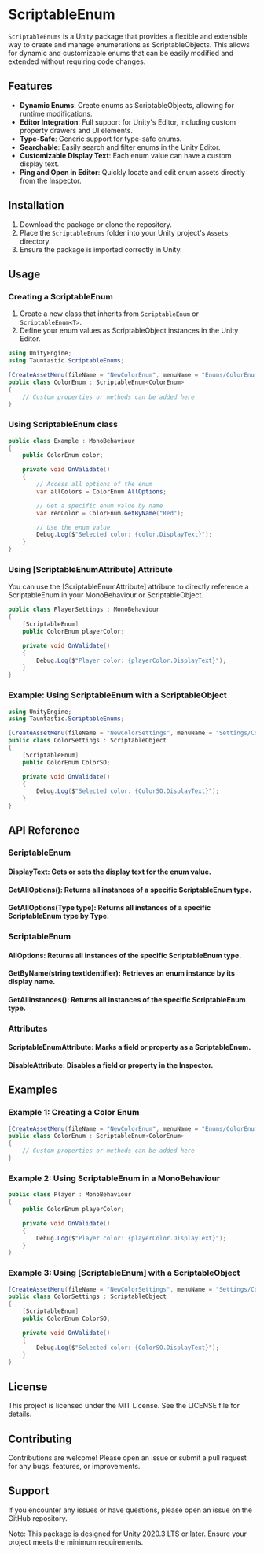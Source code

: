 # ScriptableEnum

`ScriptableEnums` is a Unity package that provides a flexible and extensible way to create and manage enumerations as ScriptableObjects. This allows for dynamic and customizable enums that can be easily modified and extended without requiring code changes.

## Features

- **Dynamic Enums**: Create enums as ScriptableObjects, allowing for runtime modifications.
- **Editor Integration**: Full support for Unity's Editor, including custom property drawers and UI elements.
- **Type-Safe**: Generic support for type-safe enums.
- **Searchable**: Easily search and filter enums in the Unity Editor.
- **Customizable Display Text**: Each enum value can have a custom display text.
- **Ping and Open in Editor**: Quickly locate and edit enum assets directly from the Inspector.

## Installation

1. Download the package or clone the repository.
2. Place the `ScriptableEnums` folder into your Unity project's `Assets` directory.
3. Ensure the package is imported correctly in Unity.

## Usage

### Creating a ScriptableEnum

1. Create a new class that inherits from `ScriptableEnum` or `ScriptableEnum<T>`.
2. Define your enum values as ScriptableObject instances in the Unity Editor.

```csharp
using UnityEngine;
using Tauntastic.ScriptableEnums;

[CreateAssetMenu(fileName = "NewColorEnum", menuName = "Enums/ColorEnum")]
public class ColorEnum : ScriptableEnum<ColorEnum>
{
    // Custom properties or methods can be added here
}
```
### Using ScriptableEnum<T> class

```csharp
public class Example : MonoBehaviour
{
    public ColorEnum color;

    private void OnValidate()
    {
        // Access all options of the enum
        var allColors = ColorEnum.AllOptions;

        // Get a specific enum value by name
        var redColor = ColorEnum.GetByName("Red");

        // Use the enum value
        Debug.Log($"Selected color: {color.DisplayText}");
    }
}
```
### Using [ScriptableEnumAttribute] Attribute

You can use the [ScriptableEnumAttribute] attribute to directly reference a ScriptableEnum in your MonoBehaviour or ScriptableObject.

```csharp
public class PlayerSettings : MonoBehaviour
{
    [ScriptableEnum]
    public ColorEnum playerColor;

    private void OnValidate()
    {
        Debug.Log($"Player color: {playerColor.DisplayText}");
    }
}
```


### Example: Using ScriptableEnum with a ScriptableObject

```csharp
using UnityEngine;
using Tauntastic.ScriptableEnums;

[CreateAssetMenu(fileName = "NewColorSettings", menuName = "Settings/ColorSettings")]
public class ColorSettings : ScriptableObject
{
    [ScriptableEnum]
    public ColorEnum ColorSO;

    private void OnValidate()
    {
        Debug.Log($"Selected color: {ColorSO.DisplayText}");
    }
}
```

## API Reference

### ScriptableEnum
#### DisplayText: Gets or sets the display text for the enum value.

#### GetAllOptions<T>(): Returns all instances of a specific ScriptableEnum type.

#### GetAllOptions(Type type): Returns all instances of a specific ScriptableEnum type by Type.

### ScriptableEnum<T>
#### AllOptions: Returns all instances of the specific ScriptableEnum<T> type.

#### GetByName(string textIdentifier): Retrieves an enum instance by its display name.

#### GetAllInstances(): Returns all instances of the specific ScriptableEnum<T> type.

### Attributes
#### ScriptableEnumAttribute: Marks a field or property as a ScriptableEnum.

#### DisableAttribute: Disables a field or property in the Inspector.

## Examples
### Example 1: Creating a Color Enum
```csharp
[CreateAssetMenu(fileName = "NewColorEnum", menuName = "Enums/ColorEnum")]
public class ColorEnum : ScriptableEnum<ColorEnum>
{
    // Custom properties or methods can be added here
}
```

### Example 2: Using ScriptableEnum in a MonoBehaviour
```csharp
public class Player : MonoBehaviour
{
    public ColorEnum playerColor;

    private void OnValidate()
    {
        Debug.Log($"Player color: {playerColor.DisplayText}");
    }
}
```
### Example 3: Using [ScriptableEnum] with a ScriptableObject
```csharp
[CreateAssetMenu(fileName = "NewColorSettings", menuName = "Settings/ColorSettings")]
public class ColorSettings : ScriptableObject
{
    [ScriptableEnum]
    public ColorEnum ColorSO;

    private void OnValidate()
    {
        Debug.Log($"Selected color: {ColorSO.DisplayText}");
    }
}
```
## License
This project is licensed under the MIT License. See the LICENSE file for details.

## Contributing
Contributions are welcome! Please open an issue or submit a pull request for any bugs, features, or improvements.

## Support
If you encounter any issues or have questions, please open an issue on the GitHub repository.

Note: This package is designed for Unity 2020.3 LTS or later. Ensure your project meets the minimum requirements.
